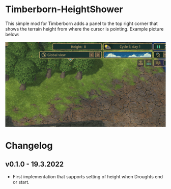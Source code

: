 # Timberborn-HeightShower
This simple mod for Timberborn adds a panel to the top right corner that shows the terrain height from where the cursor is pointing.
Example picture below:

![Example](https://raw.githubusercontent.com/hytonhan/Timberborn-HeightShower/master/.attachments/Example.PNG?raw=true)

# Changelog

## v0.1.0 - 19.3.2022
- First implementation that supports setting of height when Droughts end or start.